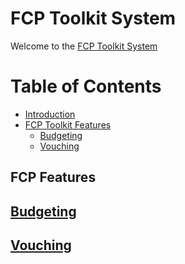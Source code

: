 # FCP Toolkit System

Welcome to the [FCP Toolkit System](https://compassion-africa.org)

# Table of Contents

- [Introduction](#example)
- [FCP Toolkit Features](#fcp-features)
  - [Budgeting](#Budgeting)
  - [Vouching](#Vouching)


## FCP Features
## [Budgeting](/docs/toolkit/budgeting)
## [Vouching](/docs/toolkit/vouching)

